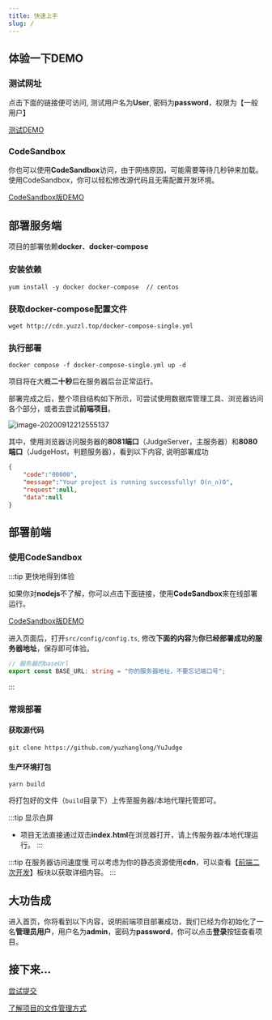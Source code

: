```yaml
---
title: 快速上手
slug: /
---
```

## 体验一下DEMO
### 测试网址

点击下面的链接便可访问, 测试用户名为**User**, 密码为**password**，权限为【一般用户】

[测试DEMO](http://oj.yuzzl.top/)

### CodeSandbox

你也可以使用**CodeSandbox**访问，由于网络原因，可能需要等待几秒钟来加载。使用CodeSandbox，你可以轻松修改源代码且无需配置开发环境。

[CodeSandbox版DEMO](https://codesandbox.io/s/adoring-blackburn-ru7kr)

## 部署服务端

项目的部署依赖**docker**、**docker-compose**

### 安装依赖

```shell
yum install -y docker docker-compose  // centos
```

### 获取docker-compose配置文件

```shell
wget http://cdn.yuzzl.top/docker-compose-single.yml
```

### 执行部署

```shell
docker compose -f docker-compose-single.yml up -d 
```

项目将在大概**二十秒**后在服务器后台正常运行。

部署完成之后，整个项目结构如下所示，可尝试使用数据库管理工具、浏览器访问各个部分，或者去尝试**前端项目**。

![image-20200912212555137](http://cdn.yuzzl.top/single-server.png)

其中，使用浏览器访问服务器的**8081端口**（JudgeServer，主服务器）和**8080端口**（JudgeHost，判题服务器），看到以下内容,  说明部署成功

```json
{
	"code":"00000",
	"message":"Your project is running successfully! O(∩_∩)O",
	"request":null,
	"data":null
}
```



## 部署前端

### 使用CodeSandbox

:::tip 更快地得到体验

如果你对**nodejs**不了解，你可以点击下面链接，使用**CodeSandbox**来在线部署运行。

[CodeSandbox版DEMO](https://codesandbox.io/s/adoring-blackburn-ru7kr)

进入页面后，打开`src/config/config.ts`,  修改**下面的内容**为**你已经部署成功的服务器地址**，保存即可体验。

```typescript
// 服务器的baseUrl
export const BASE_URL: string = "你的服务器地址，不要忘记端口号";
```
:::

### 常规部署
#### 获取源代码
```shell
git clone https://github.com/yuzhanglong/YuJudge
```

#### 生产环境打包

```shell
yarn build
```
将打包好的文件（`build`目录下）上传至服务器/本地代理托管即可。

:::tip 显示白屏
- 项目无法直接通过双击**index.html**在浏览器打开，请上传服务器/本地代理运行。
:::

:::tip 在服务器访问速度慢
可以考虑为你的静态资源使用**cdn**，可以查看【[前端二次开发](/frontend)】板块以获取详细内容。
:::

## 大功告成

进入首页，你将看到以下内容，说明前端项目部署成功，我们已经为你初始化了一名**管理员用户**，用户名为**admin**，密码为**password**，你可以点击**登录**按钮查看项目。

## 接下来...

[尝试提交](/submission)

[了解项目的文件管理方式](/upload)